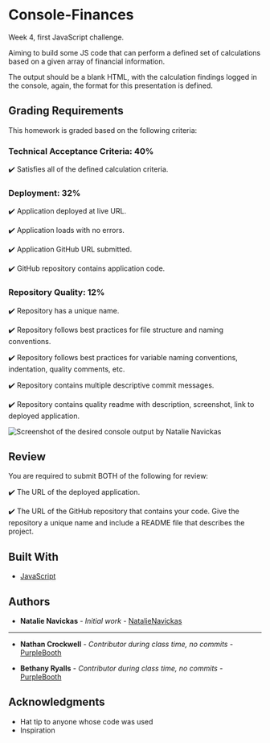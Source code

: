 # Console-Finances
Week 4, first JavaScript challenge. 

Aiming to build some JS code that can perform a defined set of calculations based on a given array of financial information. 

The output should be a blank HTML, with the calculation findings logged in the console, again, the format for this presentation is defined.


## Grading Requirements

This homework is graded based on the following criteria: 

### Technical Acceptance Criteria: 40%

✔️ Satisfies all of the defined calculation criteria.

### Deployment: 32%

✔️ Application deployed at live URL.

✔️ Application loads with no errors.

✔️ Application GitHub URL submitted.

✔️ GitHub repository contains application code.

### Repository Quality: 12%

✔️ Repository has a unique name.

✔️ Repository follows best practices for file structure and naming conventions.

✔️ Repository follows best practices for variable naming conventions, indentation, quality comments, etc.

✔️ Repository contains multiple descriptive commit messages.

✔️ Repository contains quality readme with description, screenshot, link to deployed application.

![Screenshot of the desired console output by Natalie Navickas](./images/Screenshot.PNG)

## Review

You are required to submit BOTH of the following for review:

✔️ The URL of the deployed application.

✔️ The URL of the GitHub repository that contains your code. Give the repository a unique name and include a README file that describes the project.


## Built With

* [JavaScript](https://www.javascript.com/)

## Authors

* **Natalie Navickas** - *Initial work* - [NatalieNavickas](https://github.com/NNavickas)

---
* **Nathan Crockwell** - *Contributor during class time, no commits* - [PurpleBooth](https://github.com/PurpleBooth)

* **Bethany Ryalls** - *Contributor during class time, no commits* - [PurpleBooth](https://github.com/PurpleBooth)


## Acknowledgments

* Hat tip to anyone whose code was used
* Inspiration